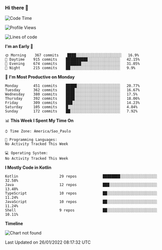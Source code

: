 ### Hi there 👋

<!--
**fernandonogueira/fernandonogueira** is a ✨ _special_ ✨ repository because its `README.md` (this file) appears on your GitHub profile.

Here are some ideas to get you started:

- 🔭 I’m currently working on ...
- 🌱 I’m currently learning ...
- 👯 I’m looking to collaborate on ...
- 🤔 I’m looking for help with ...
- 💬 Ask me about ...
- 📫 How to reach me: ...
- 😄 Pronouns: ...
- ⚡ Fun fact: ...
-->

<!--START_SECTION:waka-->
![Code Time](http://img.shields.io/badge/Code%20Time-1%2C196%20hrs%2017%20mins-blue)

![Profile Views](http://img.shields.io/badge/Profile%20Views-1-blue)

![Lines of code](https://img.shields.io/badge/From%20Hello%20World%20I%27ve%20Written-330%20Thousand%20lines%20of%20code-blue)

**I'm an Early 🐤** 

```text
🌞 Morning    367 commits    ████░░░░░░░░░░░░░░░░░░░░░   16.9% 
🌆 Daytime    915 commits    ██████████░░░░░░░░░░░░░░░   42.15% 
🌃 Evening    674 commits    ███████░░░░░░░░░░░░░░░░░░   31.05% 
🌙 Night      215 commits    ██░░░░░░░░░░░░░░░░░░░░░░░   9.9%

```
📅 **I'm Most Productive on Monday** 

```text
Monday       451 commits    █████░░░░░░░░░░░░░░░░░░░░   20.77% 
Tuesday      362 commits    ████░░░░░░░░░░░░░░░░░░░░░   16.67% 
Wednesday    380 commits    ████░░░░░░░░░░░░░░░░░░░░░   17.5% 
Thursday     392 commits    ████░░░░░░░░░░░░░░░░░░░░░   18.06% 
Friday       309 commits    ███░░░░░░░░░░░░░░░░░░░░░░   14.23% 
Saturday     105 commits    █░░░░░░░░░░░░░░░░░░░░░░░░   4.84% 
Sunday       172 commits    ██░░░░░░░░░░░░░░░░░░░░░░░   7.92%

```


📊 **This Week I Spent My Time On** 

```text
⌚︎ Time Zone: America/Sao_Paulo

💬 Programming Languages: 
No Activity Tracked This Week

💻 Operating System: 
No Activity Tracked This Week

```

**I Mostly Code in Kotlin** 

```text
Kotlin                   29 repos            ████████░░░░░░░░░░░░░░░░░   32.58% 
Java                     12 repos            ███░░░░░░░░░░░░░░░░░░░░░░   13.48% 
TypeScript               10 repos            ██░░░░░░░░░░░░░░░░░░░░░░░   11.24% 
JavaScript               10 repos            ██░░░░░░░░░░░░░░░░░░░░░░░   11.24% 
Shell                    9 repos             ██░░░░░░░░░░░░░░░░░░░░░░░   10.11%

```


**Timeline**

![Chart not found](https://raw.githubusercontent.com/fernandonogueira/fernandonogueira/master/charts/bar_graph.png) 


 Last Updated on 26/01/2022 08:17:32 UTC
<!--END_SECTION:waka-->
